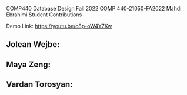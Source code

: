 COMP440 Database Design 
Fall 2022
COMP 440-21050-FA2022
Mahdi Ebrahimi
Student Contributions

Demo Link: https://youtu.be/c8p-oW4Y7Kw

Jolean Wejbe:
-  

Maya Zeng:
- 

Vardan Torosyan:
-  